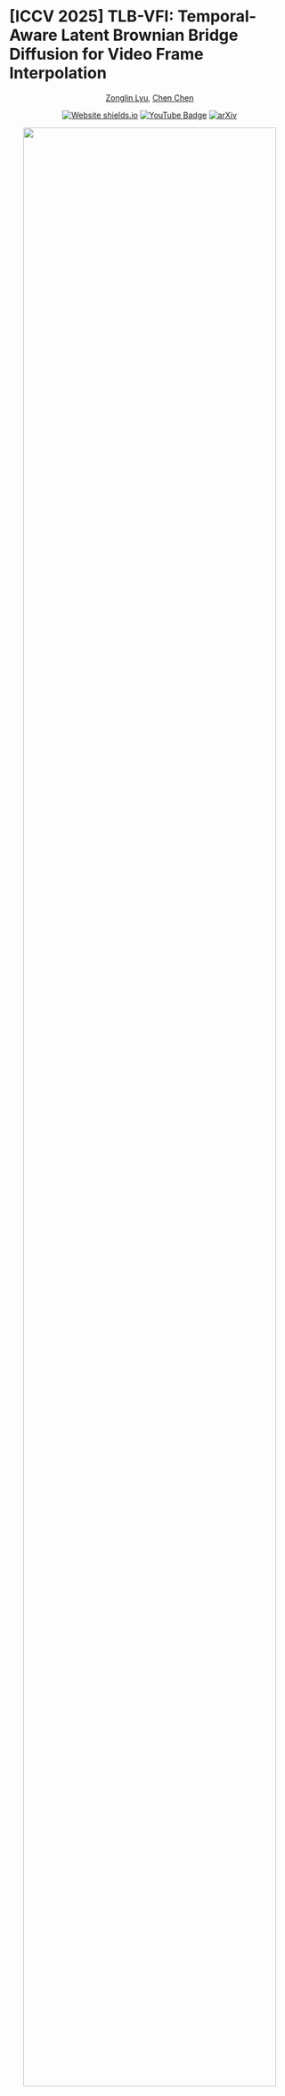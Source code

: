 # [ICCV 2025] TLB-VFI: Temporal-Aware Latent Brownian Bridge Diffusion for Video Frame Interpolation

<div align="center">
  
[Zonglin Lyu](https://zonglinl.github.io/), [Chen Chen](https://www.crcv.ucf.edu/chenchen/)

[![Website shields.io](https://img.shields.io/website?url=http%3A//poco.is.tue.mpg.de)](https://zonglinl.github.io/tlbvfi_page/) [![YouTube Badge](https://img.shields.io/badge/YouTube-Watch-red?style=flat-square&logo=youtube)](https://youtu.be/LoJIVSiT5kE)  [![arXiv](https://img.shields.io/badge/arXiv-2405.05953-00ff00.svg)](https://arxiv.org/abs/2507.04984)

</div>

<p align="center">
<img src="images/visual1.png" width=95%>
<p>

## Overview
We takes advangtage of temporal information extraction in the pixel space (3D wavelet) and latent space (3D convolutino and attention) to improve the temporal consistentcy of our model. 

<p align="center">
<img src="images/overview.jpg" width=95%>
<p>

## Quantitative Results
Our method achieves state-of-the-art performance in LPIPS/FloLPIPS/FID among all recent SOTAs. 
<p align="center">
<img src="images/quant.png" width=95%>
<p>

## Qualitative Results
Our method achieves the best visual quality among all recent SOTAs. 
<p align="center">
<img src="images/visual3.png" width=95%>
<p>

For more visualizations, please refer to our <a href="https://zonglinl.github.io/tlbvfi_page/">project page</a>.

## Preparation

### Package Installation

To install necessary packages, run:

```
pip install pip==23.2
pip install torch==2.1.0 torchvision==0.16.0 torchaudio==2.1.0 --index-url https://download.pytorch.org/whl/cu118

pip install -r requirements.txt
```

### Trained Model

The weights of our model are now available at <a href="https://huggingface.co/ucfzl/TLBVFI">huggingface</a>. vimeo_unet.pth is the full model, and vimeo_new.ckpt is the VQ Model (autoencoder).

We will keep the google drive link until July 31 2025. Full model <a href="https://drive.google.com/file/d/1e_v32r6dxRXzjQXo6XDALiO9PM-w6aJS/view?usp=sharing">here</a> and autoencoder <a href="https://drive.google.com/file/d/11HOW6LOwxOae2ET63Fqzs9Dzg3-F9pw9/view?usp=sharing"> here</a>.


## Inference

**Please leave the *model.VQGAN.params.dd_config.load_VFI* and *model.VQGAN.params.ckpt_path* in ```configs/Template-LBBDM-video.yaml``` as empty**, otherwise you need to download the model weights of VFIformer from <a href="https://drive.google.com/drive/folders/140bDl6LXPMlCqG8DZFAXB3IBCvZ7eWyv"> here</a> and our VQ Model. You need to change the path of *load_VFI* and *ckpt_path* to the path of downloaded VFIformer and our VQGAN respectively.

Please download our trained model.

Then run:

```
python interpolate.py --resume_model path_to_model_weights --frame0 path_to_the_previous_frame --frame1 path_to_the_next_frame
```
This will interpolate 7 frames in between, you may modify the code to interpolate different number of frames with a bisection like methods

```
python interpolate_one.py --resume_model path_to_model_weights --frame0 path_to_the_previous_frame --frame1 path_to_the_next_frame
```
This will interpolate 1 frame in between.


## Prepare datasets

### Training set
[[Vimeo-90K]](http://toflow.csail.mit.edu/) 

### Evaluation set

[[DAVIS]](https://drive.google.com/file/d/1tcOoF5DkxJcX7_tGaKgv1B1pQnS7b-xL/view) | [[SNU-FILM]](https://myungsub.github.io/CAIN/)

**Xiph is automatically downloaded when you run Xiph_eval.py**


The DAVIS dataset is preprocessed with the dataset code from [LDMVFI](https://github.com/danier97/LDMVFI/blob/main/ldm/data/testsets.py) and saved in a structured file. Please feel free to directly use it, or you may use the dataloader from LDMVFI.

Data should be in the following structure:

```
└──── <data directory>/
    ├──── DAVIS/
    |   ├──── bear/
    |   ├──── ...
    |   └──── walking/
    ├──── SNU-FILM/
    |   ├──── test-easy.txt
    |   ├──── ...
    |   └──── test/...
    └──── vimeo_triplet/
        ├──── sequences/
        ├──── tri_testlist.txt
        └──── tri_trainlist.txt
```

You can either rename folders to our structures, or change the the codes.

## Training and Evaluating




Please edit the configs file in ```configs/Template-LBBDM-video.yaml```! 

Change data.dataset_config.dataset_path to your path to dataset (the path until ```<data directory>``` above)

Change model.VQGAN.params.dd_config.load_VFI to your downloaded VFIformer weights

### Train your autoencoder

```
python3 Autoencoder/main.py --base configs/vqflow-f32.yaml -t --gpus 0,1,2,3 --resume "logs/...."
```
You may remove resume if you do not need. You can reduce number of gpus accordingly.

After training, you should move the saved VQModel at ```logs``` as ```results/VQGAN/vimeo_new.ckpt```. You are also free to change model.VQGAN.params.ckpt_path in ```configs/Template-LBBDM-video.yaml``` to fit your path of ckpt.

### Train the UNet

Make sure that model.VQGAN.params.ckpt_path in ```configs/Template-LBBDM-video.yaml``` is set correctly.

Please run:

```
python3 main.py --config configs/Template-LBBDM-video.yaml --train --save_top --gpu_ids 0
```

You may use ```--resume_model /path/to/ckpt``` to resume training. The model will be saved in ```results/dataset_name in configs file/model_name in configs file```. For simplicity, you can leave *dataset_name* and *model_name* unchanged as DAVIS and LBBDM-f32 during training.

### Evaluate

Please edit the configs file in ```configs/Template-LBBDM-video.yaml```! 

change data.eval and data.mode to decide which dataset you want to evaluate. eval is chosen from {"DAVIS","FILM"} and mode is from {"easy","medium","hard","extreme"}

Change data.dataset_name to create a folder to save sampled images. You will need to distinguish different difficulty level for SNU-FILM when you evaluating SNU-FILM. For example, in our implementation, we choose from {"DAVIS","FILM_{difficulty level}"}. The saved images will be in ```results/dataset_name```. Run:

```
python3 main.py --configs/Template-LBBDM-video.yaml --gpu_ids 0 --resume_model /path/to/vimeo_unet --sample_to_eval
```


**To evaluate Xiph dataset**

Run 

```
python3 Xiph_eval.py --resume_model 'path to vimeo_unet.pth'
```

**Above codes save sampled images and print out PSNR/SSIM**

Then, to get LPIPS/FloLPIPS/FID, run:

```

python3 batch_to_entire.py --latent --dataset dataset_name --step 10

python3 copy_GT.py --latent --dataset dataset_name

python3 eval.py --latent --dataset dataset_name --step 10
```
dataset_name is from 'DAVIS, FILM_{difficulty level}, Xiph_{4K/2K}'


## Acknowledgement

We greatfully appreaciate the source code from [BBDM](https://github.com/xuekt98/BBDM), [LDMVFI](https://github.com/danier97/LDMVFI), and [VFIformer](https://github.com/dvlab-research/VFIformer)

## Citation

If you find this repository helpful for your research, please cite:

```
@article{lyu2025tlbvfitemporalawarelatentbrownian,
      title={TLB-VFI: Temporal-Aware Latent Brownian Bridge Diffusion for Video Frame Interpolation}, 
      author={Zonglin Lyu and Chen Chen},
      year={2025},
      eprint={2507.04984},
      archivePrefix={arXiv},
      primaryClass={cs.CV},
}
```
